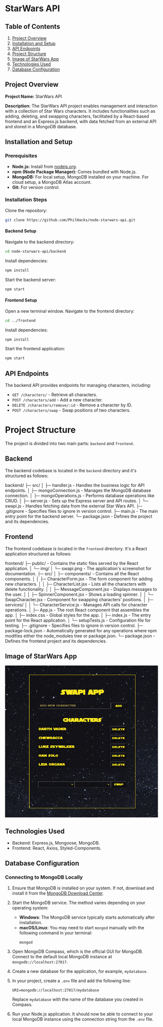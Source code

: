 # StarWars API

## Table of Contents

1. [Project Overview](#project-overview)
2. [Installation and Setup](#installation-and-setup)
3. [API Endpoints](#api-endpoints)
4. [Project Structure](#project-structure)
5. [Image of StarWars App](#Image-of-StarWars-App)
6. [Technologies Used](#technologies-used)
7. [Database Configuration](#database-configuration)

## Project Overview

**Project Name:** StarWars API

**Description:** The StarWars API project enables management and interaction with a collection of Star Wars characters. It includes functionalities such as adding, deleting, and swapping characters, facilitated by a React-based frontend and an Express.js backend, with data fetched from an external API and stored in a MongoDB database.

## Installation and Setup

### Prerequisites

- **Node.js:** Install from [nodejs.org](https://nodejs.org/).
- **npm (Node Package Manager):** Comes bundled with Node.js.
- **MongoDB:** For local setup, MongoDB installed on your machine. For cloud setup, a MongoDB Atlas account.
- **Git:** For version control.

### Installation Steps

Clone the repository:

```sh
git clone https://github.com/PhilHacks/node-starwars-api.git
```

#### Backend Setup

Navigate to the backend directory:

```sh
cd node-starwars-api/backend
```

Install dependencies:

```sh
npm install
```

Start the backend server:

```sh
npm start
```

#### Frontend Setup

Open a new terminal window. Navigate to the frontend directory:

```sh
cd ../frontend
```

Install dependencies:

```sh
npm install
```

Start the frontend application:

```sh
npm start
```

## API Endpoints

The backend API provides endpoints for managing characters, including:

- `GET /characters/` - Retrieve all characters.
- `POST /characters/add` - Add a new character.
- `DELETE /characters/remove/:id` - Remove a character by ID.
- `POST /characters/swap` - Swap positions of two characters.

# Project Structure

The project is divided into two main parts: `backend` and `frontend`.

## Backend

The backend codebase is located in the `backend` directory and it's structured as follows:

backend/
├─ src/
│ ├─ handler.js - Handles the business logic for API endpoints.
│ ├─ mongoConnection.js - Manages the MongoDB database connection.
│ ├─ mongoOperations.js - Performs database operations like CRUD.
│ ├─ server.js - Sets up the Express server and API routes.
│ └─ swapi.js - Handles fetching data from the external Star Wars API.
├─ .gitignore - Specifies files to ignore in version control.
├─ main.js - The main entry point for the backend server.
└─ package.json - Defines the project and its dependencies.

## Frontend

The frontend codebase is located in the `frontend` directory. It's a React application structured as follows:

frontend/
├─ public/ - Contains the static files served by the React application.
│ └─ img/
│ └─ swapi.png - The application's screenshot for documentation.
├─ src/
│ ├─ components/ - Contains all the React components.
│ │ ├─ CharacterForm.jsx - The form component for adding new characters.
│ │ ├─ CharacterList.jsx - Lists all the characters with delete functionality.
│ │ ├─ MessageComponent.jsx - Displays messages to the user.
│ │ ├─ SpinnerComponent.jsx - Shows a loading spinner.
│ │ └─ SwapCharacter.jsx - Component for swapping characters' positions.
│ ├─ services/
│ │ └─ CharacterService.js - Manages API calls for character operations.
│ ├─ App.js - The root React component that assembles the app.
│ ├─ index.css - Global styles for the app.
│ ├─ index.js - The entry point for the React application.
│ └─ setupTests.js - Configuration file for testing.
├─ .gitignore - Specifies files to ignore in version control.
├─ package-lock.json - Automatically generated for any operations where npm modifies either the node_modules tree or package.json.
└─ package.json - Defines the frontend project and its dependencies.

## Image of StarWars App

![SWAPI App Interface](./frontend/img/swapi.png)

## Technologies Used

- Backend: Express.js, Mongoose, MongoDB.
- Frontend: React, Axios, Styled-Components.

## Database Configuration

### Connecting to MongoDB Locally

1. Ensure that MongoDB is installed on your system. If not, download and install it from the [MongoDB Download Center](https://www.mongodb.com/try/download/community).

2. Start the MongoDB service. The method varies depending on your operating system:

   - **Windows**: The MongoDB service typically starts automatically after installation.
   - **macOS/Linux**: You may need to start `mongod` manually with the following command in your terminal:
     ```shell
     mongod
     ```

3. Open MongoDB Compass, which is the official GUI for MongoDB. Connect to the default local MongoDB instance at `mongodb://localhost:27017`.

4. Create a new database for the application, for example, `mydatabase`.

5. In your project, create a `.env` file and add the following line:

   ```
   URI=mongodb://localhost:27017/mydatabase
   ```

   Replace `mydatabase` with the name of the database you created in Compass.

6. Run your Node.js application. It should now be able to connect to your local MongoDB instance using the connection string from the `.env` file.
